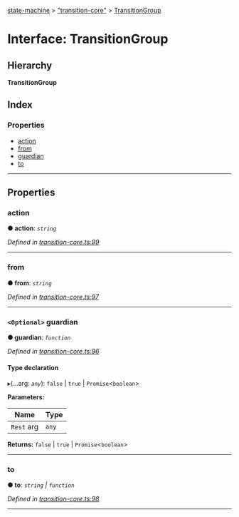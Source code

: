 [state-machine](../README.md) > ["transition-core"](../modules/_transition_core_.md) > [TransitionGroup](../interfaces/_transition_core_.transitiongroup.md)

# Interface: TransitionGroup

## Hierarchy

**TransitionGroup**

## Index

### Properties

* [action](_transition_core_.transitiongroup.md#action)
* [from](_transition_core_.transitiongroup.md#from)
* [guardian](_transition_core_.transitiongroup.md#guardian)
* [to](_transition_core_.transitiongroup.md#to)

---

## Properties

<a id="action"></a>

###  action

**● action**: *`string`*

*Defined in [transition-core.ts:99](https://github.com/TianyiLi/state-machine/blob/e7d6c74/src/transition-core.ts#L99)*

___
<a id="from"></a>

###  from

**● from**: *`string`*

*Defined in [transition-core.ts:97](https://github.com/TianyiLi/state-machine/blob/e7d6c74/src/transition-core.ts#L97)*

___
<a id="guardian"></a>

### `<Optional>` guardian

**● guardian**: *`function`*

*Defined in [transition-core.ts:96](https://github.com/TianyiLi/state-machine/blob/e7d6c74/src/transition-core.ts#L96)*

#### Type declaration
▸(...arg: *`any`*): `false` \| `true` \| `Promise`<`boolean`>

**Parameters:**

| Name | Type |
| ------ | ------ |
| `Rest` arg | `any` |

**Returns:** `false` \| `true` \| `Promise`<`boolean`>

___
<a id="to"></a>

###  to

**● to**: *`string` \| `function`*

*Defined in [transition-core.ts:98](https://github.com/TianyiLi/state-machine/blob/e7d6c74/src/transition-core.ts#L98)*

___

